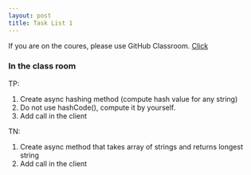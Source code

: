 ```yaml
---
layout: post
title: Task List 1 
---
```


If you are on the coures, please use GitHub Classroom.
[Click](https://github.com/distributed-systems-wrust/base-l1-2019)


### In the class room

TP:

1. Create async hashing method (compute hash value for any string)
2. Do not use hashCode(), compute it by yourself.
3. Add call in the client


TN:

1. Create async method that takes array of strings and returns longest string
2. Add call in the client